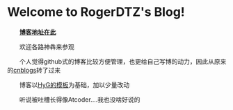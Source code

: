 # Welcome to RogerDTZ's Blog!

 　　[**博客地址在此**](https://rogerdtz.github.io/)

　　欢迎各路神犇来参观

　　个人觉得github式的博客比较方便管理，也更给自己写博的动力，因此从原来的[cnblogs](http://www.cnblogs.com/RogerDTZ)转了过来

　　博客以[HyG的模板](https://github.com/Gaohaoyang/gaohaoyang.github.io)为基础，加以少量改动

　　听说被吐槽长得像Atcoder....我也没啥好说的
